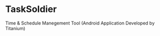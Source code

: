 TaskSoldier
===========

Time &amp; Schedule Manegement Tool (Android Application Developed by Titanium) 
